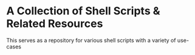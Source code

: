 
# A Collection of Shell Scripts & Related Resources

This serves as a repository for various shell scripts
with a variety of use-cases

